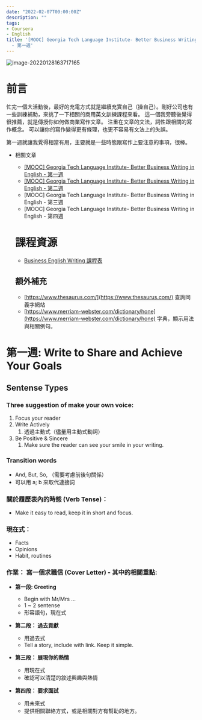 ```yaml
---
date: "2022-02-07T00:00:00Z"
description: ""
tags:
- Coursera
- English
title: '[MOOC] Georgia Tech Language Institute- Better Business Writing in English
  - 第一週'
---
```


![image-20220128163717165](../images/2021/image-20220128163717165.png)

# 前言

忙完一個大活動後，最好的充電方式就是繼續充實自己（操自己）。剛好公司也有一些訓練補助，來挑了一下相關的商用英文訓練課程來看。 這一個我旁聽後覺得很推薦，就是傳授你如何做商業寫作文章。 注重在文章的文法，詞性跟相關的寫作概念。 可以讓你的寫作變得更有條理，也更不容易有文法上的失誤。

第一週就讓我覺得相當有用，主要就是一些時態跟寫作上要注意的事項，很棒。

- 相關文章

  - [[MOOC] Georgia Tech Language Institute- Better Business Writing in English - 第一週](https://www.evanlin.com/moocs-eng-writing-1/)
  - [[MOOC] Georgia Tech Language Institute- Better Business Writing in English - 第二週](https://www.evanlin.com/moocs-eng-writing-2/)
  - [MOOC] Georgia Tech Language Institute- Better Business Writing in English - 第三週
  - [MOOC] Georgia Tech Language Institute- Better Business Writing in English - 第四週

  # 課程資源

  - [Business English Writing 課程表](https://www.coursera.org/learn/business-writing-english/home/info)

  ## 額外補充

  - [https://www.thesaurus.com/](https://www.thesaurus.com/)  查詢同義字網站
  - [https://www.merriam-webster.com/dictionary/hone](https://www.merriam-webster.com/dictionary/hone) 字典，顯示用法與相關例句。

# 第一週: Write to Share and Achieve Your Goals

## Sentense Types

### Three suggestion of make your own voice:

1. Focus your reader
2. Write Actively 
   1. 透過主動式（儘量用主動式動詞）
3. Be Positive & Sincere 
   1. Make sure the reader can see your smile in your writing.

### Transition words

- And, But, So,  （需要考慮前後句關係）
- 可以用 a; b 來取代連接詞

### 關於履歷表內的時態 (Verb Tense)：

- Make it easy to read, keep it in short and focus.

### 現在式：

- Facts
- Opinions
- Habit, routines

### 作業： 寫一個求職信 (Cover Letter) - 其中的相關重點:

- **第一段: Greeting**

  - Begin with Mr/Mrs ...
  - 1 ~ 2 sentense
  - 形容語句，現在式
- **第二段： 過去貢獻**

  - 用過去式
  - Tell a story, include with link. Keep it simple.
- **第三段： 展現你的熱情**

  - 用現在式
  - 確認可以清楚的敘述興趣與熱情
- **第四段： 要求面試**

  - 用未來式
  - 提供相關聯絡方式，或是相關對方有幫助的地方。

